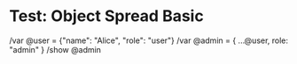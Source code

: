 # Test: Object Spread Basic

/var @user = {"name": "Alice", "role": "user"}
/var @admin = { ...@user, role: "admin" }
/show @admin
